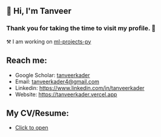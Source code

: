 ## 👋 Hi, I'm Tanveer

### Thank you for taking the time to visit my profile. 🫡

⚒️ I am working on [ml-projects-py](https://github.com/tanveer-kader/ml-projects-py)

## Reach me:

- Google Scholar: [tanveerkader](https://scholar.google.com/citations?user=GIAwRq4AAAAJ&hl=en)
- Email: tanveerkader4@gmail.com
- Linkedin: https://www.linkedin.com/in/tanveerkader
- Website: https://tanveerkader.vercel.app

## My CV/Resume:

- [Click to open](tanveer_kader_git.pdf)
